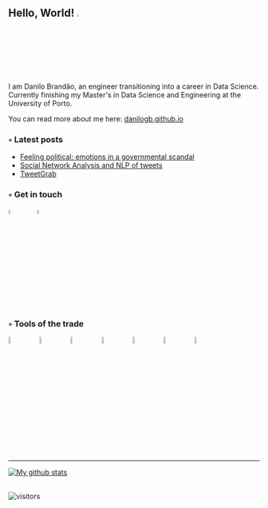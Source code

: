 
## **Hello, World!** <picture><img src="https://media.giphy.com/media/hvRJCLFzcasrR4ia7z/giphy.gif" width="3%"></img></picture>

I am Danilo Brandão, an engineer transitioning into a career in Data Science.\
Currently finishing my Master's in Data Science and Engineering at the University of Porto.

<!-- Some of my interests are:\
<picture><img src="https://images.vexels.com/media/users/3/143276/isolated/preview/98336182a8a47d620c44bc80a1a4abdc-cog-wheel.png" width="3%"></picture>Algorithms and Data Structures&emsp; 🤖 Machine Learning&emsp; 📚 Natural Language Processing&emsp; -->


You can read more about me here: [danilogb.github.io](https://danilogb.github.io)


<!-- ## Latest posts -->
### **◦ Latest posts**
<!-- BLOG-POST-LIST:START -->
- [Feeling political: emotions in a governmental scandal](https://danilogb.github.io/2023/02/25/temer_emotions.html)
- [Social Network Analysis and NLP of tweets](https://danilogb.github.io/2023/02/03/tweets_sna.html)
- [TweetGrab](https://danilogb.github.io/2023/01/17/tweetgrab.html)
<!-- BLOG-POST-LIST:END -->

### **◦ Get in touch**
<a href="mailto:brandaodanilog@gmail.com" target="blank"><img src="https://cdn-icons-png.flaticon.com/512/747/747483.png" width="5%"></img></a>&emsp;&emsp;
<a href="https://www.linkedin.com/in/dgbrandao/" target="blank"><img src="https://cdn-icons-png.flaticon.com/512/1384/1384072.png" width="5%"></img></a>

### **◦ Tools of the trade**

<picture><img src="https://cdn-icons-png.flaticon.com/512/3098/3098090.png" width="6%"></picture>&emsp;&emsp;
<picture><img src="https://cdn-icons-png.flaticon.com/512/4248/4248443.png" width="6%"></picture>&emsp;&emsp;
<picture><img src="https://cdn-icons-png.flaticon.com/512/2103/2103665.png" width="6%"></picture>&emsp;&emsp;
<picture><img src="https://cdn.iconscout.com/icon/free/png-512/vscode-4069952-3365471.png?f=avif&w=512" width="6%"></picture>&emsp;&emsp;
<picture><img src="https://cdn-icons-png.flaticon.com/512/5098/5098212.png" width="6%"></picture>&emsp;&emsp;
<picture><img src="https://cdn-icons-png.flaticon.com/512/5968/5968520.png" width="6%"></picture>&emsp;&emsp;
<picture><img src="https://cdn-icons-png.flaticon.com/512/5968/5968472.png" width="6%"></picture>&emsp;&emsp;

---
<a href="https://github.com/anuraghazra/github-readme-stats">
  <img align="center" src="https://github-readme-stats.anuraghazra1.vercel.app/api?username=danilogb&show_icons=true&line_height=27&include_all_commits=true&theme=tokyonight" alt="My github stats" />
</a>
<!--Stats badge 'tokyonight' theme colors: blue=#628FDB green=#2E8B84 lilac=#B185E0 -->

\
![visitors](https://visitor-badge.glitch.me/badge?page_id=danilogb&left_color=purple&right_color=teal)
